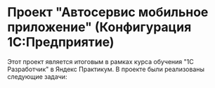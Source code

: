 # Проект "Автосервис мобильное приложение" (Конфигурация 1С:Предприятие)

Этот проект является итоговым в рамках курса обучения "1С Разработчик" в Яндекс Практикум. В проекте были реализованы следующие задачи:
